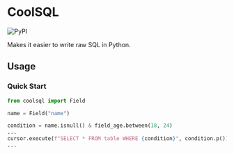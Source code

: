 # CoolSQL

![PyPI](https://img.shields.io/pypi/v/coolsql?style=flat-square)

Makes it easier to write raw SQL in Python.

## Usage

### Quick Start

```python
from coolsql import Field

name = Field("name")

condition = name.isnull() & field_age.between(18, 24)
...
cursor.execute(f"SELECT * FROM table WHERE {condition}", condition.p())
...
```
